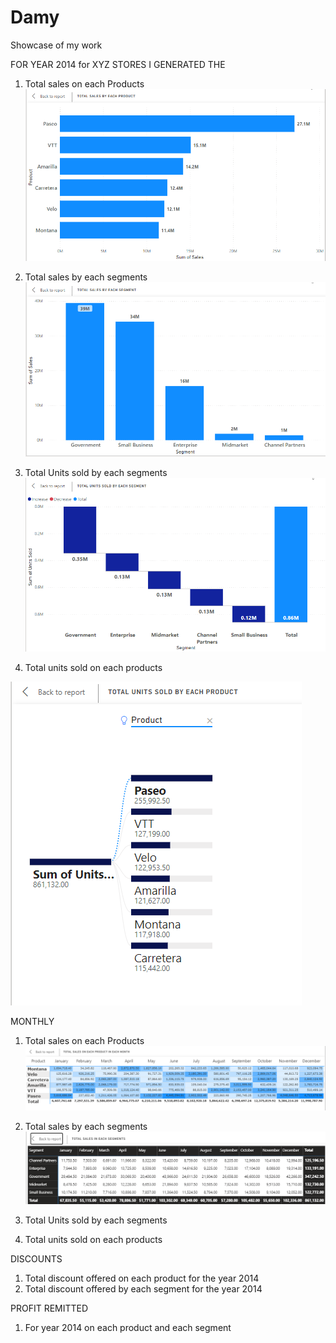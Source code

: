 # Damy
Showcase of my work 


FOR YEAR 2014 for XYZ STORES I GENERATED THE

1.	Total sales on each Products 
![](https://github.com/Olaniran-Damilare/Damy/blob/main/IMAGES/Head%202.png)

2.	Total sales by each segments
![](https://github.com/Olaniran-Damilare/Damy/blob/main/IMAGES/Head%203.png)

3.	Total Units sold by each segments
![](https://github.com/Olaniran-Damilare/Damy/blob/main/IMAGES/Head%205.png)

4.	Total units sold on each products 

![](https://github.com/Olaniran-Damilare/Damy/blob/main/IMAGES/Head%204.png)



MONTHLY 
1. Total sales on each Products 
![](https://github.com/Olaniran-Damilare/Damy/blob/main/IMAGES/Head%208.PNG)

2. Total sales by each segments
![](https://github.com/Olaniran-Damilare/Damy/blob/main/IMAGES/Head%2010.PNG)

3. Total Units sold by each segments 
![]()

4. Total units sold on each products

DISCOUNTS
1. Total discount offered on each product for the year 2014
2. Total discount offered by each segment for the year 2014

PROFIT REMITTED 
1. For year 2014 on each product and each segment

